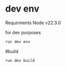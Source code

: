 # dev env
Requirments 
Node v22.3.0


for dev purposes
```bash
run dev env
```


#build
```bash
run dev build
```




